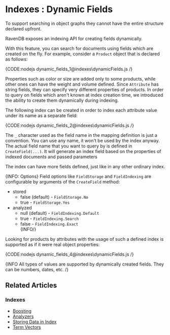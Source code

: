 # Indexes : Dynamic Fields

To support searching in object graphs they cannot have the entire structure declared upfront. 

RavenDB exposes an indexing API for creating fields dynamically.

With this feature, you can search for documents using fields which are created on the fly. For example, consider a `Product` object that is declared as follows:

{CODE:nodejs dynamic_fields_1@indexes\dynamicFields.js /}

Properties such as color or size are added only to some products, while other ones can have the weight and volume defined. Since `Attribute` has string fields, they can specify very different properties of products.
In order to query on fields which aren't known at index creation time, we introduced the ability to create them dynamically during indexing.

The following index can be created in order to index each attribute value under its name as a separate field:

{CODE:nodejs dynamic_fields_2@indexes\dynamicFields.js /}

The `_` character used as the field name in the mapping definition is just a convention. You can use any name, it won't be used by the index anyway. The actual field name
that you want to query by is defined in `CreateField(...)`. It will generate an index field based on the properties of indexed documents and passed parameters 

The index can have more fields defined, just like in any other ordinary index.

{INFO: Options}
Field options like `FieldStorage` and `FieldIndexing` are configurable by arguments of the `CreateField` method:   

  * stored   
    * false (default) - `FieldStorage.No`   
    * true - `FieldStorage.Yes`   
  * analyzed   
    * null (default) - `FieldIndexing.Default`   
    * true - `FieldIndexing.Search`   
    * false - `FieldIndexing.Exact`  
{INFO/}

Looking for products by attributes with the usage of such a defined index is supported as if it were real object properties:

{CODE:nodejs dynamic_fields_4@indexes\dynamicFields.js /}

{INFO All types of values are supported by dynamically created fields. They can be numbers, dates, etc. /}

## Related Articles

### Indexes

- [Boosting](../indexes/boosting)
- [Analyzers](../indexes/using-analyzers)
- [Storing Data in Index](../indexes/storing-data-in-index)
- [Term Vectors](../indexes/using-term-vectors)
